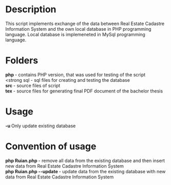 # Description
This script implements exchange of the data between Real Estate Cadastre Information System and the own local database in PHP programming language. Local database is implemeneted in MySql programming language.
# Folders
<strong> php </strong> - contains PHP version, that was used for testing of the script <br>
<strong sql </strong> - sql files for creating and testing the database <br>
<strong> src </strong> - source files of script <br>
<strong> tex </strong> - source files for generating final PDF document of the bachelor thesis <br>
# Usage
<strong> -u </strong>Only update existing database<br>
# Convention of usage
<strong> php Ruian.php </strong> - remove all data from the existing database and then insert new data from Real Estate Cadastre Information System<br>
<strong> php Ruian.php --update </strong> - update data from the existing database with new data from Real Estate Cadastre Information System<br>
